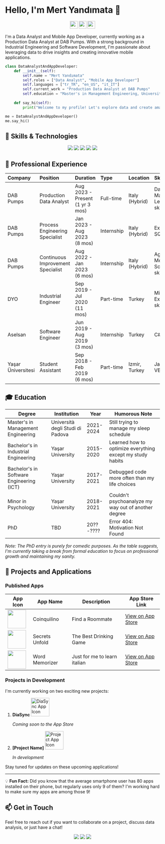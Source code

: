 # Hello, I'm Mert Yandımata 👋

<p align="center">
  <a href="https://www.linkedin.com/in/mert-yandimata/"><img src="https://img.shields.io/badge/linkedin-%230077B5.svg?&style=for-the-badge&logo=linkedin&logoColor=white" height=25></a>
  <a href="https://www.instagram.com/myandimata/"><img src="https://img.shields.io/badge/instagram-%23E4405F.svg?&style=for-the-badge&logo=instagram&logoColor=white" height=25></a>
  <a href="mailto:myandimata4@gmail.com"><img src="https://img.shields.io/badge/email-%23D14836.svg?&style=for-the-badge&logo=gmail&logoColor=white" height=25></a>
</p>

I'm a Data Analyst and Mobile App Developer, currently working as a Production Data Analyst at DAB Pumps. With a strong background in Industrial Engineering and Software Development, I'm passionate about leveraging data to drive insights and creating innovative mobile applications.

```python
class DataAnalystAndAppDeveloper:
    def __init__(self):
        self.name = "Mert Yandımata"
        self.roles = ["Data Analyst", "Mobile App Developer"]
        self.languages = ["tr_TR", "en_US", "it_IT"]
        self.current_work = "Production Data Analyst at DAB Pumps"
        self.education = "Master's in Management Engineering, Università degli Studi di Padova"
    
    def say_hi(self):
        print("Welcome to my profile! Let's explore data and create amazing apps!")

me = DataAnalystAndAppDeveloper()
me.say_hi()
```

## 🚀 Skills & Technologies

<p align="center">
  <img src="https://img.shields.io/badge/Python-3776AB?style=for-the-badge&logo=python&logoColor=white" />
  <img src="https://img.shields.io/badge/Flutter-02569B?style=for-the-badge&logo=flutter&logoColor=white" />
  <img src="https://img.shields.io/badge/SQL-4479A1?style=for-the-badge&logo=mysql&logoColor=white" />
  <img src="https://img.shields.io/badge/Qlik-009848?style=for-the-badge&logo=qlik&logoColor=white" />
  <img src="https://img.shields.io/badge/Machine_Learning-FF6F00?style=for-the-badge&logo=tensorflow&logoColor=white" />
</p>

## 💼 Professional Experience

| Company | Position | Duration | Type | Location | Skills |
|:--------|:---------|:---------|:-----|:---------|:-------|
| DAB Pumps | Production Data Analyst | Aug 2023 - Present<br>(1 yr 3 mos) | Full-time | Italy (Hybrid) | Data Science, Machine Learning, +4 skills |
| DAB Pumps | Process Engineering Specialist | Jan 2023 - Aug 2023<br>(8 mos) | Internship | Italy (Hybrid) |  Excel VBA , SQL, +3 skills |
| DAB Pumps | Continuous Improvement Specialist | Aug 2022 - Jan 2023<br>(6 mos) | Internship | Italy (Hybrid) | Agile Methodologies, Scrum, +2 skills |
| DYO | Industrial Engineer | Sep 2019 - Jul 2020<br>(11 mos) | Part-time | Turkey | Microsoft Excel, C#, +3 skills |
| Aselsan | Software Engineer | Jun 2019 - Aug 2019<br>(3 mos) | Internship | Turkey | C# |
| Yaşar Üniversitesi | Student Assistant | Sep 2018 - Feb 2019<br>(6 mos) | Part-time | Izmir, Turkey | Java, Excel VBA, +1 skill |



## 🎓 Education

| Degree | Institution | Year | Humorous Note |
|--------|-------------|------|---------------|
| Master's in Management Engineering | Università degli Studi di Padova | 2021-2024 | Still trying to manage my sleep schedule |
| Bachelor's in Industrial Engineering | Yaşar University | 2015-2020 | Learned how to optimize everything except my study habits |
| Bachelor's in Software Engineering (ICT) | Yaşar University | 2017-2021 | Debugged code more often than my life choices |
| Minor in Psychology | Yaşar University | 2018-2021 | Couldn't psychoanalyze my way out of another degree |
| PhD | TBD | 20??-???? | Error 404: Motivation Not Found |

*Note: The PhD entry is purely for comedic purposes. As the table suggests, I'm currently taking a break from formal education to focus on professional growth and maintaining my sanity.*

## 📱 Projects and Applications

### Published Apps

| App Icon | App Name | Description | App Store Link |
|----------|----------|-------------|----------------|
| <img src="https://is1-ssl.mzstatic.com/image/thumb/Purple211/v4/bc/25/d8/bc25d8a2-9a4a-d925-11e3-78a972c3d4b3/AppIcon-0-0-1x_U007emarketing-0-8-0-85-220.png/230x0w.webp" width="60" height="60"> | Coinquilino | Find a Roommate | [View on App Store](https://apps.apple.com/tr/app/coinquilino-find-a-roommate/id6450541028) |
| <img src="https://is1-ssl.mzstatic.com/image/thumb/Purple221/v4/1d/46/f2/1d46f26c-c186-ee9f-024a-cca01a2dd6b3/AppIcon-0-0-1x_U007emarketing-0-8-0-85-220.png/230x0w.webp" width="60" height="60"> | Secrets Unfold | The Best Drinking Game | [View on App Store](https://apps.apple.com/tr/app/secrets-unfold/id6496849051) |
| <img src="https://is1-ssl.mzstatic.com/image/thumb/Purple116/v4/53/82/7e/53827e16-ed5f-daf0-0170-7e9cd182709d/AppIcon-1x_U007emarketing-0-7-0-85-220.png/230x0w.webp" width="60" height="60"> | Word Memorizer | Just for me to learn italian | [View on App Store](https://apps.apple.com/tr/app/word-memorizer/id6450652988) |

### Projects in Development

I'm currently working on two exciting new projects:

1. **DiaSync**
   <img src="/api/placeholder/100/100" alt="DiaSync App Icon" width="60" height="60">
   
   *Coming soon to the App Store*

2. **[Project Name]**
   <img src="/api/placeholder/100/100" alt="Project App Icon" width="60" height="60">
   
   *In development*

Stay tuned for updates on these upcoming applications!

---

💡 **Fun Fact:** Did you know that the average smartphone user has 80 apps installed on their phone, but regularly uses only 9 of them? I'm working hard to make sure my apps are among those 9!

## 📫 Get in Touch

Feel free to reach out if you want to collaborate on a project, discuss data analysis, or just have a chat!

<p align="center">
  <a href="mailto:myandimata4@gmail.com"><img src="https://img.shields.io/badge/Email-D14836?style=for-the-badge&logo=gmail&logoColor=white" /></a>
  <a href="https://www.linkedin.com/in/mert-yandimata/"><img src="https://img.shields.io/badge/LinkedIn-0077B5?style=for-the-badge&logo=linkedin&logoColor=white" /></a>
  <a href="https://www.instagram.com/myandimata/"><img src="https://img.shields.io/badge/Instagram-E4405F?style=for-the-badge&logo=instagram&logoColor=white" /></a>
</p>
